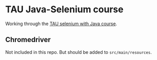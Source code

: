 # TAU Java-Selenium course

Working through the [TAU selenium with Java course][1].

## Chromedriver
Not included in this repo. But should be added to `src/main/resources`.

[1]: https://testautomationu.applitools.com/selenium-webdriver-tutorial-java/